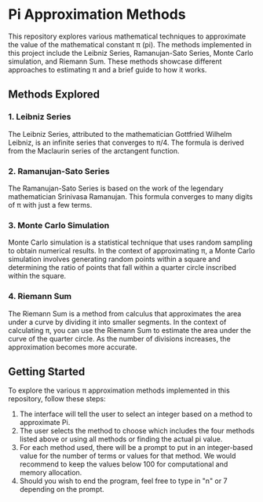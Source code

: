 # Pi Approximation Methods

This repository explores various mathematical techniques to approximate the value of the mathematical constant π (pi). The methods implemented in this project include the Leibniz Series, Ramanujan-Sato Series, Monte Carlo simulation, and Riemann Sum. These methods showcase different approaches to estimating π and a brief guide to how it works.

## Methods Explored

### 1. Leibniz Series
The Leibniz Series, attributed to the mathematician Gottfried Wilhelm Leibniz, is an infinite series that converges to π/4. The formula is derived from the Maclaurin series of the arctangent function. 

### 2. Ramanujan-Sato Series
The Ramanujan-Sato Series is based on the work of the legendary mathematician Srinivasa Ramanujan. This formula converges to many digits of π with just a few terms. 

### 3. Monte Carlo Simulation
Monte Carlo simulation is a statistical technique that uses random sampling to obtain numerical results. In the context of approximating π, a Monte Carlo simulation involves generating random points within a square and determining the ratio of points that fall within a quarter circle inscribed within the square. 

### 4. Riemann Sum
The Riemann Sum is a method from calculus that approximates the area under a curve by dividing it into smaller segments. In the context of calculating π, you can use the Riemann Sum to estimate the area under the curve of the quarter circle. As the number of divisions increases, the approximation becomes more accurate.

## Getting Started
To explore the various π approximation methods implemented in this repository, follow these steps:

1. The interface will tell the user to select an integer based on a method to approximate Pi.
2. The user selects the method to choose which includes the four methods listed above or using all methods or finding the actual pi value.
3. For each method used, there will be a prompt to put in an integer-based value for the number of terms or values for that method. We would recommend to keep the values below 100 for computational and memory allocation.
4. Should you wish to end the program, feel free to type in "n" or 7 depending on the prompt.
